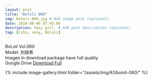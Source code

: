 ```yaml
---
layout: post
title: "Bololi 060"
img: bololi-060.jpg # Add image post (optional)
date: 2020-08-06 07:45:00
description: Sexy girl. # Add post description (optional)
tag: [cute, sexy, Bololi]
---
```

BoLoli Vol.060  
Model: 刘娅希                                       
Images in download package have full quality                    
Google Drive [Download Full](http://gestyy.com/ewIXDm)

{% include image-gallery.html folder="/assets/img/A1/bololi-060/" %}
